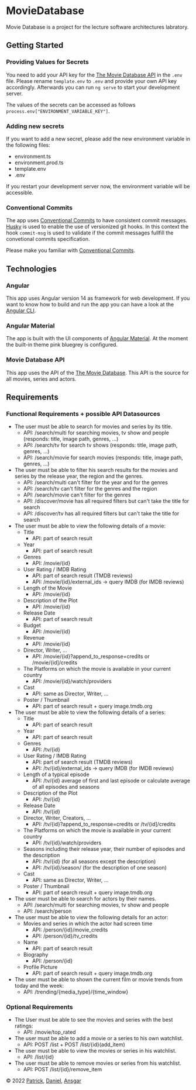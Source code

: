 # MovieDatabase

Movie Database is a project for the lecture software architectures labratory.

## Getting Started

### Providing Values for Secrets

You need to add your API key for the [The Movie Database API](https://www.themoviedb.org/?language=de) in the ``.env`` file.
Please rename ``template.env`` to ``.env`` and provide your own API key accordingly.
Afterwards you can run ``ng serve`` to start your development server.

The values of the secrets can be accessed as follows ``process.env["ENVIRONMENT_VARIABLE_KEY"]``.

### Adding new secrets

If you want to add a new secret, please add the new environment variable in the following files:

* environment.ts
* environment.prod.ts
* template.env
* .env

If you restart your development server now, the environment variable will be accessible.

### Conventional Commits

The app uses [Conventional Commits](https://www.conventionalcommits.org/en/v1.0.0/) to have consistent commit messages.
[Husky](https://typicode.github.io/husky/#/) is used to enable the use of versionized git hooks. In this context the hook ``commit-msg`` is used to validate if the commit messages fullfill the convetional commits specification.

Please make you familiar with [Conventional Commits](https://www.conventionalcommits.org/en/v1.0.0/).

## Technologies

### Angular

This app uses Angular version 14 as framework for web development.
If you want to know how to build and run the app you can have a look at the [Angular CLI](https://angular.io/cli).

### Angular Material

The app is built with the UI components of [Angular Material](https://material.angular.io/).
At the moment the built-in theme pink bluegrey is configured.

### Movie Database API

This app uses the API of the [The Movie Database](https://www.themoviedb.org/?language=de). This API is the source for all movies, series and actors.

## Requirements

### Functional Requirements + possible API Datasources

* The user must be able to search for movies and series by its title.
  * API: /search/multi for searching movies, tv show and people (responds: title, image path, genres, ...)
  * API: /search/tv for search tv shows (responds: title, image path, genres, ...)
  * API: /search/movie for search movies (responds: title, image path, genres, ...)
* The user must be able to filter his search results for the movies and series by the release year, the region and the genres.
  * API: /search/multi can't filter for the year and for the genres 
  * API: /search/tv can't filter for the genres and the region
  * API: /search/movie can't filter for the genres
  * API: /discover/movie has all required filters but can't take the title for search
  * API: /discover/tv has all required filters but can't take the title for search
* The user must be able to view the following details of a movie:
  * Title
    * API: part of search result
  * Year
    * API: part of search result
  * Genres
    * API: /movie/{id}
  * User Rating / IMDB Rating
    * API: part of search result (TMDB reviews)
    * API: /movie/{id}/external_ids -> query IMDB (for IMDB reviews)
  * Length of the Movie
    * API: /movie/{id}
  * Description of the Plot
    * API: /movie/{id}
  * Release Date
    * API: part of search result
  * Budget
    * API: /movie/{id}
  * Revenue
    * API: /movie/{id}
  * Director, Writer, ...
    * API: /movie/{id}?append_to_response=credits or /movie/{id]/credits
  * The Platforms on which the movie is available in your current country
    * API: /movie/{id}/watch/providers
  * Cast
    * API: same as Director, Writer, ...
  * Poster / Thumbnail
    * API: part of search result + query image.tmdb.org
* The user must be able to view the following details of a series:
  * Title
    * API: part of search result
  * Year
    * API: part of search result
  * Genres
    * API: /tv/{id}
  * User Rating / IMDB Rating
    * API: part of search result (TMDB reviews)
    * API: /tv/{id}/external_ids -> query IMDB (for IMDB reviews)
  * Length of a typical episode
    * API: /tv/{id} average of first and last episode or calculate average of all episodes and seasons
  * Description of the Plot
    * API: /tv/{id}
  * Release Date
    * API: /tv/{id}
  * Director, Writer, Creators, ...
    * API: /tv/{id}?append_to_response=credits or /tv/{id]/credits
  * The Platforms on which the movie is available in your current country
    * API: /tv/{id}/watch/providers
  * Seasons including their release year, their number of episodes and the description
    * API: /tv/{id} (for all seasons except the description)
    * API: /tv/{id}/season/ (for the description of one season)
  * Cast
    * API: same as Director, Writer, ...
  * Poster / Thumbnail
    * API: part of search result + query image.tmdb.org
* The user must be able to search for actors by their names.
  * API: /search/multi for searching movies, tv show and people
  * API: /search/person
* The user must be able to view the following details for an actor:
  * Movies and series in which the actor had screen time
    * API: /person/{id}/movie_credits
    * API: /person/{id}/tv_credits
  * Name
    * API: part of search result
  * Biography
    * API: /person/{id}
  * Profile Picture
    * API: part of search result + query image.tmdb.org
* The user must be able to shown the current film or movie trends from today and the week: 
  * API: /trending/{media_type}/{time_window}

### Optional Requirements
* The User must be able to see the movies and series with the best ratings: 
  * API: /movie/top_rated
* The user must be able to add a movie or a series to his own watchlist.
  * API: POST /list + POST /list/{id}(add_item)
* The user must be able to view the movies or series in his watchlist.
  * API: /list/{id}
* The user must be able to remove movies or series from his watchlist.
  * API: POST /list/{id}/remove_item

© 2022 [Patrick](https://github.com/patdujmo), [Daniel](https://github.com/linxside), [Ansgar](https://github.com/AnsgarLichter)
